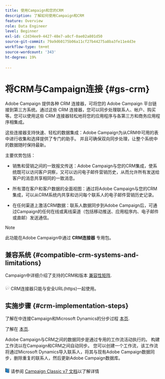 ```yaml
---
title: 使用Campaign和您的CRM
description: 了解如何使用Campaign和CRM
feature: Overview
role: Data Engineer
level: Beginner
exl-id: c2d34ee9-4427-48e7-a8cf-0ae02a801d50
source-git-commit: 79a9d60175b06a11cf27b44275a8ba3fe11e4d3e
workflow-type: tm+mt
source-wordcount: '343'
ht-degree: 19%

---
```


# 将CRM与Campaign连接 {#gs-crm}

Adobe Campaign 提供各种 CRM 连接器，可将您的 Adobe Campaign 平台链接到第三方系统。通过这些 CRM 连接器，您可以同步处理联系人、帐户、购买等。您可以使用这些 CRM 连接器轻松地将您的应用程序与各第三方和商务应用程序相集成。

这些连接器支持快速、轻松的数据集成：Adobe Campaign为从CRM中可用的表中进行收集和选择提供了专门的助手。 并且可确保双向同步处理，让整个系统中的数据随时保持最新。

主要优势包括：

* 销售和营销之间的一致报文传送：Adobe Campaign与您的CRM集成，使系统既可以访问客户洞察，又可以访问电子邮件营销历史，从而允许所有发送给客户的消息共享相同的一致消息。

* 所有潜在客户和客户数据的全面视图：通过将Adobe Campaign与您的CRM集成，可以从CRM系统内共享和访问每个联系人的电子邮件营销历史记录。

* 在任何渠道上激活CRM数据：联系人数据同步到Adobe Campaign后，可通过Campaign的任何在线或离线渠道（包括移动推送、应用程序内、电子邮件或直邮）发送通信。


>[!NOTE]
>
>此功能在Adobe Campaign中通过 **CRM连接器** 专用包。

## 兼容系统 {#compatible-crm-systems-and-limitations}

Campaign中详细介绍了支持的CRM和版本 [兼容性矩阵](../start/compatibility-matrix.md).

![](../assets/do-not-localize/speech.png)  CRM连接器只能与安全URL(https)一起使用。

## 实施步骤 {#crm-implementation-steps}

了解在中连接Campaign和Microsoft Dynamics的分步过程 [本页](ac-ms-dyn.md).

了解在 [本页](ac-sfdc.md).

Adobe Campaign与CRM之间的数据同步是通过专用的工作流活动执行的。 构建工作流以在Campaign和CRM之间自动同步。 您可以创建一个工作流，该工作流将通过Microsoft Dynamics导入联系人，将其与现有Adobe Campaign数据同步，删除重复的联系人，然后更新Adobe Campaign数据库。

![](../assets/do-not-localize/book.png) 请参阅 [Campaign Classic v7 文档](https://experienceleague.adobe.com/docs/campaign-classic/using/getting-started/connectors/crm-connectors/crm-data-sync.html?lang=en#getting-started)以了解详情
